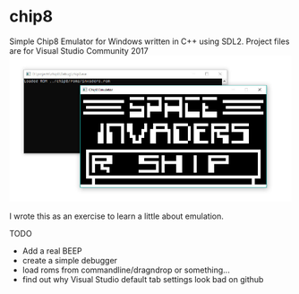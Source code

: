 # chip8

Simple Chip8 Emulator for Windows written in C++ using SDL2.
Project files are for Visual Studio Community 2017
![Chip8 by Richard Dare](https://github.com/richardjdare/chip8/blob/master/media/chip8.jpg "Chip8 Screenshot")

I wrote this as an exercise to learn a little about emulation. 

TODO
* Add a real BEEP
* create a simple debugger
* load roms from commandline/dragndrop or something...
* find out why Visual Studio default tab settings look bad on github
